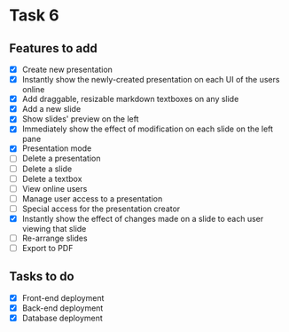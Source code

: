 # Task 6

## Features to add

- [x] Create new presentation
- [x] Instantly show the newly-created presentation on each UI of the users online
- [x] Add draggable, resizable markdown textboxes on any slide
- [x] Add a new slide
- [x] Show slides' preview on the left
- [x] Immediately show the effect of modification on each slide on the left pane
- [x] Presentation mode
- [ ] Delete a presentation
- [ ] Delete a slide
- [ ] Delete a textbox
- [ ] View online users
- [ ] Manage user access to a presentation
- [ ] Special access for the presentation creator
- [x] Instantly show the effect of changes made on a slide to each user viewing that slide
- [ ] Re-arrange slides
- [ ] Export to PDF

## Tasks to do

- [x] Front-end deployment
- [x] Back-end deployment
- [x] Database deployment
